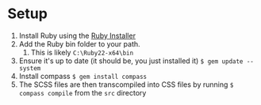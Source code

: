# Setup

1. Install Ruby using the [Ruby Installer](http://rubyinstaller.org/)
1. Add the Ruby bin folder to your path.  
	1. This is likely `C:\Ruby22-x64\bin`
1. Ensure it's up to date (it should be, you just installed it)
	`$ gem update --system`
1. Install compass
	`$ gem install compass`
1. The SCSS files are then transcompiled into CSS files by running `$ compass compile` from the `src` directory